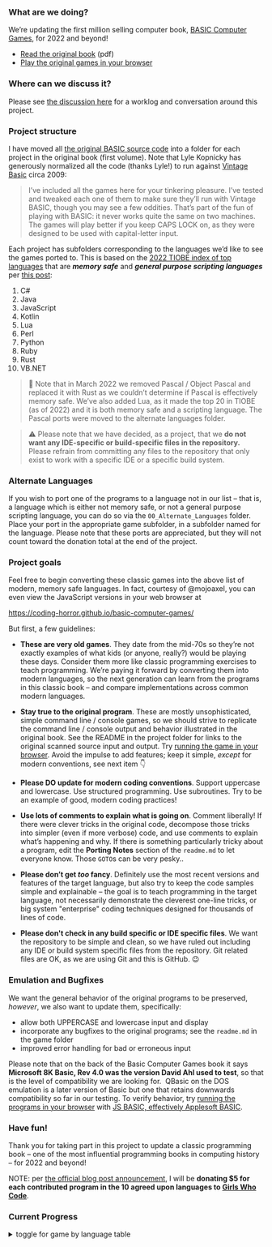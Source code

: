 ### What are we doing?

We’re updating the first million selling computer book, [BASIC Computer Games](https://en.wikipedia.org/wiki/BASIC_Computer_Games), for 2022 and beyond!

- [Read the original book](https://annarchive.com/files/Basic_Computer_Games_Microcomputer_Edition.pdf) (pdf)
- [Play the original games in your browser](https://troypress.com/wp-content/uploads/user/js-basic/index.html)

### Where can we discuss it?

Please see [the discussion here](https://discourse.codinghorror.com/t/-/7927) for a worklog and conversation around this project.

### Project structure

I have moved all [the original BASIC source code](http://www.vintage-basic.net/games.html) into a folder for each project in the original book (first volume). Note that Lyle Kopnicky has generously normalized all the code (thanks Lyle!) to run against [Vintage Basic](http://www.vintage-basic.net/download.html) circa 2009:

> I’ve included all the games here for your tinkering pleasure. I’ve tested and tweaked each one of them to make sure they’ll run with Vintage BASIC, though you may see a few oddities. That’s part of the fun of playing with BASIC: it never works quite the same on two machines. The games will play better if you keep CAPS LOCK on, as they were designed to be used with capital-letter input.

Each project has subfolders corresponding to the languages we’d like to see the games ported to. This is based on the [2022 TIOBE index of top languages](https://www.tiobe.com/tiobe-index/) that are _**memory safe**_ and _**general purpose scripting languages**_ per [this post](https://discourse.codinghorror.com/t/-/7927/34):

1. C# 
2. Java
3. JavaScript
4. Kotlin
5. Lua
6. Perl
7. Python
8. Ruby
9. Rust
10. VB.NET

> 📢 Note that in March 2022 we removed Pascal / Object Pascal and replaced it with Rust as we couldn’t determine if Pascal is effectively memory safe. We’ve also added Lua, as it made the top 20 in TIOBE (as of 2022) and it is both memory safe and a scripting language. The Pascal ports were moved to the alternate languages folder.

> ⚠️ Please note that we have decided, as a project, that we **do not want any IDE-specific or build-specific files in the repository.** Please refrain from committing any files to the repository that only exist to work with a specific IDE or a specific build system.

### Alternate Languages

If you wish to port one of the programs to a language not in our list – that is, a language which is either not memory safe, or not a general purpose scripting language, you can do so via the `00_Alternate_Languages` folder. Place your port in the appropriate game subfolder, in a subfolder named for the language. Please note that these ports are appreciated, but they will not count toward the donation total at the end of the project.

### Project goals

Feel free to begin converting these classic games into the above list of modern, memory safe languages. In fact, courtesy of @mojoaxel, you can even view the JavaScript versions in your web browser at

https://coding-horror.github.io/basic-computer-games/

But first, a few guidelines:

- **These are very old games**. They date from the mid-70s so they’re not exactly examples of what kids (or anyone, really?) would be playing these days. Consider them more like classic programming exercises to teach programming.  We’re paying it forward by converting them into modern languages, so the next generation can learn from the programs in this classic book – and compare implementations across common modern languages.

- **Stay true to the original program**. These are mostly unsophisticated, simple command line / console games, so we should strive to replicate the command line / console output and behavior illustrated in the original book. See the README in the project folder for links to the original scanned source input and output. Try [running the game in your browser](https://troypress.com/wp-content/uploads/user/js-basic/index.html). Avoid the impulse to add features; keep it simple, _except_ for modern conventions, see next item 👇

- **Please DO update for modern coding conventions**. Support uppercase and lowercase. Use structured programming. Use subroutines. Try to be an example of good, modern coding practices!

- **Use lots of comments to explain what is going on**. Comment liberally! If there were clever tricks in the original code, decompose those tricks into simpler (even if more verbose) code, and use comments to explain what’s happening and why. If there is something particularly tricky about a program, edit the **Porting Notes** section of the `readme.md` to let everyone know. Those `GOTO`s can be very pesky..

- **Please don’t get _too_ fancy**. Definitely use the most recent versions and features of the target language, but also try to keep the code samples simple and explainable – the goal is to teach programming in the target language, not necessarily demonstrate the cleverest one-line tricks, or big system "enterprise" coding techniques designed for thousands of lines of code.

- **Please don't check in any build specific or IDE specific files**. We want the repository to be simple and clean, so we have ruled out including any IDE or build system specific files from the repository. Git related files are OK, as we are using Git and this is GitHub. 😉

### Emulation and Bugfixes

We want the general behavior of the original programs to be preserved, _however_, we also want to update them, specifically:

- allow both UPPERCASE and lowercase input and display
- incorporate any bugfixes to the original programs; see the `readme.md` in the game folder
- improved error handling for bad or erroneous input

Please note that on the back of the Basic Computer Games book it says **Microsoft 8K Basic, Rev 4.0 was the version David Ahl used to test**, so that is the level of compatibility we are looking for.  QBasic on the DOS emulation is a later version of Basic but one that retains downwards compatibility so far in our testing. To verify behavior, try [running the programs in your browser](https://troypress.com/wp-content/uploads/user/js-basic/index.html) with [JS BASIC, effectively Applesoft BASIC](https://github.com/inexorabletash/jsbasic/).

### Have fun!

Thank you for taking part in this project to update a classic programming book – one of the most influential programming books in computing history – for 2022 and beyond!

NOTE: per [the official blog post announcement](https://blog.codinghorror.com/updating-the-single-most-influential-book-of-the-basic-era/), I will be **donating $5 for each contributed program in the 10 agreed upon languages to [Girls Who Code](https://girlswhocode.com/)**.

### Current Progress

<details><summary>toggle for game by language table</summary>

| Name                   | csharp | java | javascript | kotlin | lua | perl | python | ruby | rust | vbnet |
| ---------------------- | ------ | ---- | ---------- | ------ | --- | ---- | ------ | ---- | ---- | ----- |
| 01_Acey_Ducey          | x      | x    | x          | x      | x   | x    | x      | x    | x    | x     |
| 02_Amazing             | x      | x    | x          |        |     | x    | x      | x    | x    | x     |
| 03_Animal              | x      | x    | x          | x      | x   | x    | x      | x    | x    | x     |
| 04_Awari               | x      | x    | x          |        |     | x    | x      | x    | x    | x     |
| 05_Bagels              | x      | x    | x          | x      | x   | x    | x      | x    | x    | x     |
| 06_Banner              | x      | x    | x          |        |     | x    | x      | x    | x    | x     |
| 07_Basketball          | x      | x    | x          |        |     | x    | x      | x    |      | x     |
| 08_Batnum              | x      | x    | x          |        |     | x    | x      | x    | x    | x     |
| 09_Battle              | x      | x    | x          |        |     |      | x      |      | x    | x     |
| 10_Blackjack           | x      | x    | x          |        |     |      | x      | x    | x    | x     |
| 11_Bombardment         | x      | x    | x          |        |     | x    | x      | x    | x    | x     |
| 12_Bombs_Away          | x      | x    | x          |        | x   | x    | x      |      | x    | x     |
| 13_Bounce              | x      | x    | x          |        |     | x    | x      | x    | x    | x     |
| 14_Bowling             | x      | x    | x          |        |     | x    | x      |      |      | x     |
| 15_Boxing              | x      | x    | x          |        |     | x    | x      |      |      | x     |
| 16_Bug                 | x      | x    | x          |        |     |      | x      | x    |      | x     |
| 17_Bullfight           | x      | x    | x          | x      |     |      | x      |      |      | x     |
| 18_Bullseye            | x      | x    | x          |        |     | x    | x      |      | x    | x     |
| 19_Bunny               | x      | x    | x          |        |     | x    | x      | x    | x    | x     |
| 20_Buzzword            | x      | x    | x          |        | x   | x    | x      | x    | x    | x     |
| 21_Calendar            | x      | x    | x          |        |     | x    | x      | x    | x    | x     |
| 22_Change              | x      | x    | x          |        |     | x    | x      |      | x    | x     |
| 23_Checkers            | x      |      | x          |        |     | x    | x      | x    |      | x     |
| 24_Chemist             | x      | x    | x          |        |     | x    | x      |      | x    | x     |
| 25_Chief               | x      | x    | x          |        | x   | x    | x      | x    | x    | x     |
| 26_Chomp               | x      | x    | x          |        |     | x    | x      |      |      | x     |
| 27_Civil_War           | x      | x    | x          |        |     |      | x      |      |      | x     |
| 28_Combat              | x      | x    | x          |        |     | x    | x      |      |      | x     |
| 29_Craps               | x      | x    | x          |        | x   | x    | x      | x    | x    | x     |
| 30_Cube                | x      | x    | x          |        |     |      | x      | x    | x    | x     |
| 31_Depth_Charge        | x      | x    | x          |        |     | x    | x      | x    | x    | x     |
| 32_Diamond             | x      | x    | x          | x      |     | x    | x      | x    | x    | x     |
| 33_Dice                | x      | x    | x          |        | x   | x    | x      | x    | x    | x     |
| 34_Digits              | x      | x    | x          |        |     | x    | x      |      |      | x     |
| 35_Even_Wins           | x      |      | x          |        |     | x    | x      |      | x    | x     |
| 36_Flip_Flop           | x      | x    | x          |        |     | x    | x      | x    | x    | x     |
| 37_Football            | x      |      | x          |        |     |      | x      |      |      | x     |
| 38_Fur_Trader          | x      | x    | x          |        |     | x    | x      |      |      | x     |
| 39_Golf                | x      |      | x          |        |     |      | x      |      |      | x     |
| 40_Gomoko              | x      | x    | x          |        |     | x    | x      |      |      | x     |
| 41_Guess               | x      | x    | x          |        |     | x    | x      | x    | x    | x     |
| 42_Gunner              | x      | x    | x          |        |     | x    | x      |      |      | x     |
| 43_Hammurabi           | x      | x    | x          |        |     |      | x      |      | x    | x     |
| 44_Hangman             | x      | x    | x          |        |     | x    | x      | x    |      | x     |
| 45_Hello               | x      | x    | x          |        | x   | x    | x      | x    | x    | x     |
| 46_Hexapawn            | x      |      |            |        |     |      | x      |      |      | x     |
| 47_Hi-Lo               | x      |      | x          | x      | x   | x    | x      | x    | x    | x     |
| 48_High_IQ             | x      | x    | x          |        |     |      | x      |      |      | x     |
| 49_Hockey              | x      |      | x          |        |     |      | x      |      |      | x     |
| 50_Horserace           | x      | x    | x          |        |     |      |        |      | x    | x     |
| 51_Hurkle              | x      | x    | x          |        |     | x    | x      | x    | x    | x     |
| 52_Kinema              | x      | x    | x          |        |     | x    | x      | x    | x    | x     |
| 53_King                | x      |      | x          |        |     |      | x      |      | x    | x     |
| 54_Letter              | x      | x    | x          |        |     | x    | x      | x    | x    | x     |
| 55_Life                | x      | x    | x          |        |     | x    | x      | x    | x    | x     |
| 56_Life_for_Two        | x      | x    | x          |        |     | x    | x      |      |      | x     |
| 57_Literature_Quiz     | x      | x    | x          |        |     | x    | x      |      | x    | x     |
| 58_Love                | x      | x    | x          |        |     | x    | x      | x    | x    | x     |
| 59_Lunar_LEM_Rocket    | x      |      | x          |        |     |      | x      |      | x    | x     |
| 60_Mastermind          | x      | x    | x          |        |     | x    | x      |      | x    | x     |
| 61_Math_Dice           | x      | x    | x          |        |     | x    | x      | x    | x    | x     |
| 62_Mugwump             | x      | x    | x          |        |     | x    | x      |      | x    | x     |
| 63_Name                | x      | x    | x          | x      |     | x    | x      | x    | x    | x     |
| 64_Nicomachus          | x      | x    | x          |        |     | x    | x      |      | x    | x     |
| 65_Nim                 | x      |      | x          |        |     |      | x      | x    | x    | x     |
| 66_Number              | x      | x    | x          |        |     | x    | x      |      | x    | x     |
| 67_One_Check           | x      | x    | x          |        |     | x    | x      |      |      | x     |
| 68_Orbit               | x      | x    | x          |        |     | x    | x      | x    | x    | x     |
| 69_Pizza               | x      | x    | x          |        |     | x    | x      | x    | x    | x     |
| 70_Poetry              | x      | x    | x          |        |     | x    | x      | x    |      | x     |
| 71_Poker               | x      | x    | x          |        |     |      |        |      |      | x     |
| 72_Queen               | x      |      | x          |        |     | x    | x      |      | x    | x     |
| 73_Reverse             | x      | x    | x          |        |     | x    | x      | x    | x    | x     |
| 74_Rock_Scissors_Paper | x      | x    | x          | x      |     | x    | x      | x    | x    | x     |
| 75_Roulette            | x      | x    | x          |        |     | x    | x      |      | x    | x     |
| 76_Russian_Roulette    | x      | x    | x          | x      |     | x    | x      | x    | x    | x     |
| 77_Salvo               | x      |      | x          |        |     |      | x      |      | x    | x     |
| 78_Sine_Wave           | x      | x    | x          | x      |     | x    | x      | x    | x    | x     |
| 79_Slalom              | x      |      | x          |        |     |      | x      |      |      | x     |
| 80_Slots               | x      | x    | x          |        |     | x    | x      | x    |      | x     |
| 81_Splat               | x      | x    | x          |        |     | x    | x      |      | x    | x     |
| 82_Stars               | x      | x    | x          |        |     | x    | x      | x    | x    | x     |
| 83_Stock_Market        | x      | x    | x          |        |     |      | x      |      |      | x     |
| 84_Super_Star_Trek     | x      | x    | x          |        |     |      | x      |      | x    | x     |
| 85_Synonym             | x      | x    | x          |        |     | x    | x      | x    | x    | x     |
| 86_Target              | x      | x    | x          |        |     | x    | x      |      |      | x     |
| 87_3-D_Plot            | x      | x    | x          |        |     | x    | x      | x    |      | x     |
| 88_3-D_Tic-Tac-Toe     | x      |      | x          |        |     |      | x      |      |      | x     |
| 89_Tic-Tac-Toe         | x      | x    | x          | x      |     | x    | x      |      | x    | x     |
| 90_Tower               | x      | x    | x          |        |     | x    | x      |      | x    | x     |
| 91_Train               | x      | x    | x          |        |     | x    | x      | x    | x    | x     |
| 92_Trap                | x      | x    | x          |        |     | x    | x      | x    | x    | x     |
| 93_23_Matches          | x      | x    | x          |        |     | x    | x      | x    | x    | x     |
| 94_War                 | x      | x    | x          | x      |     | x    | x      | x    | x    | x     |
| 95_Weekday             | x      | x    | x          |        |     | x    | x      |      | x    | x     |
| 96_Word                | x      | x    | x          |        |     | x    | x      | x    | x    | x     |

</details>
